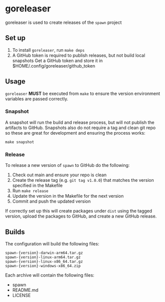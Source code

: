 # goreleaser

goreleaser is used to create releases of the `spawn` project

## Set up

1. To install `goreleaser`, run `make deps`
2. A GitHub token is required to publish releases, but not build local snapshots
  Get a GitHub token and store it in $HOME/.config/goreleaser/github_token

## Usage

`goreleaser` **MUST** be executed from `make` to ensure the version environment
variables are passed correctly.

### Snapshot

A snapshot will run the build and release process, but will not publish the
artifacts to GitHub. Snapshots also do not require a tag and clean git repo so
these are great for development and ensuring the process works:

```shell
make snapshot
```

### Release

To release a new version of `spawn` to GitHub do the following:

1. Check out main and ensure your repo is clean
2. Create the release tag (e.g. `git tag v1.0.0`) that matches the version
  specified in the Makefile
3. Run `make release`
4. Update the version in the Makefile for the next version
5. Commit and push the updated version

If correctly set up this will create packages under `dist` using the tagged
version, upload the packages to GitHub, and create a new GitHub release.

## Builds

The configuration will build the following files:

```text
spawn-{version}-darwin-arm64.tar.gz
spawn-{version}-linux-arm64.tar.gz
spawn-{version}-linux-x86_64.tar.gz
spawn-{version}-windows-x86_64.zip
```

Each archive will contain the following files:

* spawn
* README.md
* LICENSE
